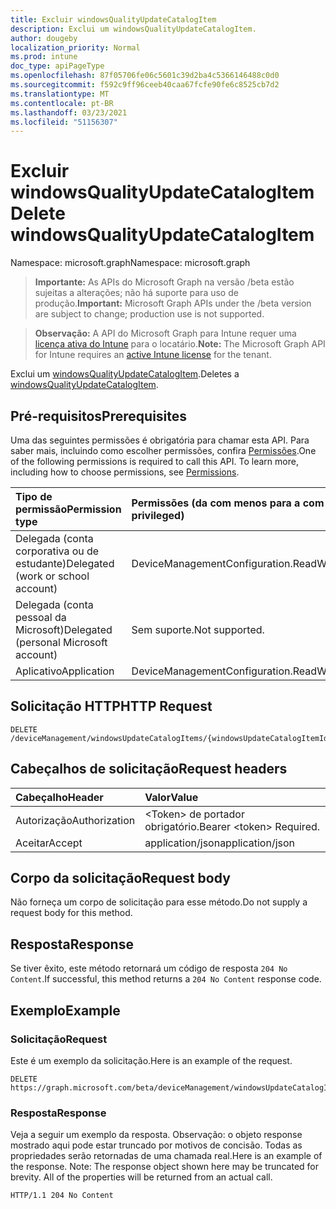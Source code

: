 ```yaml
---
title: Excluir windowsQualityUpdateCatalogItem
description: Exclui um windowsQualityUpdateCatalogItem.
author: dougeby
localization_priority: Normal
ms.prod: intune
doc_type: apiPageType
ms.openlocfilehash: 87f05706fe06c5601c39d2ba4c5366146488c0d0
ms.sourcegitcommit: f592c9ff96ceeb40caa67fcfe90fe6c8525cb7d2
ms.translationtype: MT
ms.contentlocale: pt-BR
ms.lasthandoff: 03/23/2021
ms.locfileid: "51156307"
---
```

# <a name="delete-windowsqualityupdatecatalogitem"></a><span data-ttu-id="028a4-103">Excluir windowsQualityUpdateCatalogItem</span><span class="sxs-lookup"><span data-stu-id="028a4-103">Delete windowsQualityUpdateCatalogItem</span></span>

<span data-ttu-id="028a4-104">Namespace: microsoft.graph</span><span class="sxs-lookup"><span data-stu-id="028a4-104">Namespace: microsoft.graph</span></span>

> <span data-ttu-id="028a4-105">**Importante:** As APIs do Microsoft Graph na versão /beta estão sujeitas a alterações; não há suporte para uso de produção.</span><span class="sxs-lookup"><span data-stu-id="028a4-105">**Important:** Microsoft Graph APIs under the /beta version are subject to change; production use is not supported.</span></span>

> <span data-ttu-id="028a4-106">**Observação:** A API do Microsoft Graph para Intune requer uma [licença ativa do Intune](https://go.microsoft.com/fwlink/?linkid=839381) para o locatário.</span><span class="sxs-lookup"><span data-stu-id="028a4-106">**Note:** The Microsoft Graph API for Intune requires an [active Intune license](https://go.microsoft.com/fwlink/?linkid=839381) for the tenant.</span></span>

<span data-ttu-id="028a4-107">Exclui um [windowsQualityUpdateCatalogItem](../resources/intune-softwareupdate-windowsqualityupdatecatalogitem.md).</span><span class="sxs-lookup"><span data-stu-id="028a4-107">Deletes a [windowsQualityUpdateCatalogItem](../resources/intune-softwareupdate-windowsqualityupdatecatalogitem.md).</span></span>

## <a name="prerequisites"></a><span data-ttu-id="028a4-108">Pré-requisitos</span><span class="sxs-lookup"><span data-stu-id="028a4-108">Prerequisites</span></span>
<span data-ttu-id="028a4-p101">Uma das seguintes permissões é obrigatória para chamar esta API. Para saber mais, incluindo como escolher permissões, confira [Permissões](/graph/permissions-reference).</span><span class="sxs-lookup"><span data-stu-id="028a4-p101">One of the following permissions is required to call this API. To learn more, including how to choose permissions, see [Permissions](/graph/permissions-reference).</span></span>

|<span data-ttu-id="028a4-111">Tipo de permissão</span><span class="sxs-lookup"><span data-stu-id="028a4-111">Permission type</span></span>|<span data-ttu-id="028a4-112">Permissões (da com menos para a com mais privilégios)</span><span class="sxs-lookup"><span data-stu-id="028a4-112">Permissions (from least to most privileged)</span></span>|
|:---|:---|
|<span data-ttu-id="028a4-113">Delegada (conta corporativa ou de estudante)</span><span class="sxs-lookup"><span data-stu-id="028a4-113">Delegated (work or school account)</span></span>|<span data-ttu-id="028a4-114">DeviceManagementConfiguration.ReadWrite.All</span><span class="sxs-lookup"><span data-stu-id="028a4-114">DeviceManagementConfiguration.ReadWrite.All</span></span>|
|<span data-ttu-id="028a4-115">Delegada (conta pessoal da Microsoft)</span><span class="sxs-lookup"><span data-stu-id="028a4-115">Delegated (personal Microsoft account)</span></span>|<span data-ttu-id="028a4-116">Sem suporte.</span><span class="sxs-lookup"><span data-stu-id="028a4-116">Not supported.</span></span>|
|<span data-ttu-id="028a4-117">Aplicativo</span><span class="sxs-lookup"><span data-stu-id="028a4-117">Application</span></span>|<span data-ttu-id="028a4-118">DeviceManagementConfiguration.ReadWrite.All</span><span class="sxs-lookup"><span data-stu-id="028a4-118">DeviceManagementConfiguration.ReadWrite.All</span></span>|

## <a name="http-request"></a><span data-ttu-id="028a4-119">Solicitação HTTP</span><span class="sxs-lookup"><span data-stu-id="028a4-119">HTTP Request</span></span>
<!-- {
  "blockType": "ignored"
}
-->
``` http
DELETE /deviceManagement/windowsUpdateCatalogItems/{windowsUpdateCatalogItemId}
```

## <a name="request-headers"></a><span data-ttu-id="028a4-120">Cabeçalhos de solicitação</span><span class="sxs-lookup"><span data-stu-id="028a4-120">Request headers</span></span>
|<span data-ttu-id="028a4-121">Cabeçalho</span><span class="sxs-lookup"><span data-stu-id="028a4-121">Header</span></span>|<span data-ttu-id="028a4-122">Valor</span><span class="sxs-lookup"><span data-stu-id="028a4-122">Value</span></span>|
|:---|:---|
|<span data-ttu-id="028a4-123">Autorização</span><span class="sxs-lookup"><span data-stu-id="028a4-123">Authorization</span></span>|<span data-ttu-id="028a4-124">&lt;Token&gt; de portador obrigatório.</span><span class="sxs-lookup"><span data-stu-id="028a4-124">Bearer &lt;token&gt; Required.</span></span>|
|<span data-ttu-id="028a4-125">Aceitar</span><span class="sxs-lookup"><span data-stu-id="028a4-125">Accept</span></span>|<span data-ttu-id="028a4-126">application/json</span><span class="sxs-lookup"><span data-stu-id="028a4-126">application/json</span></span>|

## <a name="request-body"></a><span data-ttu-id="028a4-127">Corpo da solicitação</span><span class="sxs-lookup"><span data-stu-id="028a4-127">Request body</span></span>
<span data-ttu-id="028a4-128">Não forneça um corpo de solicitação para esse método.</span><span class="sxs-lookup"><span data-stu-id="028a4-128">Do not supply a request body for this method.</span></span>

## <a name="response"></a><span data-ttu-id="028a4-129">Resposta</span><span class="sxs-lookup"><span data-stu-id="028a4-129">Response</span></span>
<span data-ttu-id="028a4-130">Se tiver êxito, este método retornará um código de resposta `204 No Content`.</span><span class="sxs-lookup"><span data-stu-id="028a4-130">If successful, this method returns a `204 No Content` response code.</span></span>

## <a name="example"></a><span data-ttu-id="028a4-131">Exemplo</span><span class="sxs-lookup"><span data-stu-id="028a4-131">Example</span></span>

### <a name="request"></a><span data-ttu-id="028a4-132">Solicitação</span><span class="sxs-lookup"><span data-stu-id="028a4-132">Request</span></span>
<span data-ttu-id="028a4-133">Este é um exemplo da solicitação.</span><span class="sxs-lookup"><span data-stu-id="028a4-133">Here is an example of the request.</span></span>
``` http
DELETE https://graph.microsoft.com/beta/deviceManagement/windowsUpdateCatalogItems/{windowsUpdateCatalogItemId}
```

### <a name="response"></a><span data-ttu-id="028a4-134">Resposta</span><span class="sxs-lookup"><span data-stu-id="028a4-134">Response</span></span>
<span data-ttu-id="028a4-p102">Veja a seguir um exemplo da resposta. Observação: o objeto response mostrado aqui pode estar truncado por motivos de concisão. Todas as propriedades serão retornadas de uma chamada real.</span><span class="sxs-lookup"><span data-stu-id="028a4-p102">Here is an example of the response. Note: The response object shown here may be truncated for brevity. All of the properties will be returned from an actual call.</span></span>
``` http
HTTP/1.1 204 No Content
```




